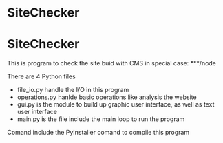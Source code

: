 # SiteChecker
# SiteChecker

This is program to check the site buid with CMS in special case: ***/node

There are 4 Python files
- file_io.py handle the I/O in this program
- operations.py hanlde basic operations like analysis the website
- gui.py is the module to build up graphic user interface, as well as text user interface
- main.py is the file include the main loop to run the program

Comand include the PyInstaller comand to compile this program
